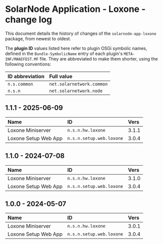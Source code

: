 # SolarNode Application - Loxone - change log

This document details the history of changes of the `solarnode-app-loxone` package, from
newest to oldest.

The **plugin ID** values listed here refer to plugin OSGi symbolic names, defined in the
`Bundle-SymbolicName` entry of each plugin's `META-INF/MANIFEST.MF` file. They are abbreviated to
make them shorter, using the following conventions:

| ID abbreviation | Full value                |
|:----------------|:--------------------------|
| `n.s.common`    | `net.solarnetwork.common` |
| `n.s.n`         | `net.solarnetwork.node`   |

## 1.1.1 - 2025-06-09

| Name                 | ID                       | Vers  |
|:---------------------|:-------------------------|:------|
| Loxone Miniserver    | `n.s.n.hw.loxone`        | 3.1.1 |
| Loxone Setup Web App | `n.s.n.setup.web.loxone` | 3.0.4 |


## 1.1.0 - 2024-07-08

| Name                 | ID                       | Vers  |
|:---------------------|:-------------------------|:------|
| Loxone Miniserver    | `n.s.n.hw.loxone`        | 3.1.0 |
| Loxone Setup Web App | `n.s.n.setup.web.loxone` | 3.0.4 |


## 1.0.0 - 2024-05-07

| Name                 | ID                       | Vers  |
|:---------------------|:-------------------------|:------|
| Loxone Miniserver    | `n.s.n.hw.loxone`        | 3.0.1 |
| Loxone Setup Web App | `n.s.n.setup.web.loxone` | 3.0.4 |
